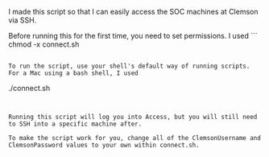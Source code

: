 I made this script so that I can easily access the SOC machines at Clemson via SSH.

Before running this for the first time, you need to set permissions. I used ```
chmod -x connect.sh
```

To run the script, use your shell's default way of running scripts. For a Mac using a bash shell, I used 
```
./connect.sh
```


Running this script will log you into Access, but you will still need to SSH into a specific machine after.

To make the script work for you, change all of the ClemsonUsername and ClemsonPassword values to your own within connect.sh.
